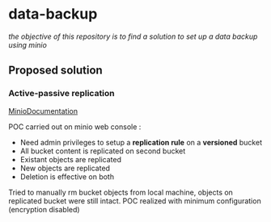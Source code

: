 # data-backup

_the objective of this repository is to find a solution to set up a data backup using minio_

## Proposed solution

### Active-passive replication

[MinioDocumentation](https://min.io/docs/minio/linux/administration/bucket-replication/enable-server-side-one-way-bucket-replication.html)

POC carried out on minio web console :
- Need admin privileges to setup a **replication rule** on a **versioned** bucket
- All bucket content is replicated on second bucket
- Existant objects are replicated
- New objects are replicated
- Deletion is effective on both

Tried to manually rm bucket objects from local machine, objects on replicated bucket were still intact.
POC realized with minimum configuration (encryption disabled)

